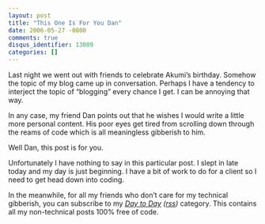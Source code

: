 ```yaml
---
layout: post
title: "This One Is For You Dan"
date: 2006-05-27 -0800
comments: true
disqus_identifier: 13009
categories: []
---
```

Last night we went out with friends to celebrate Akumi’s birthday.
Somehow the topic of my blog came up in conversation. Perhaps I have a
tendency to interject the topic of “blogging” every chance I get. I can
be annoying that way.

In any case, my friend Dan points out that he wishes I would write a
little more personal content. His poor eyes get tired from scrolling
down through the reams of code which is all meaningless gibberish to
him.

Well Dan, this post is for you.

Unfortunately I have nothing to say in this particular post. I slept in
late today and my day is just beginning. I have a bit of work to do for
a client so I need to get head down into coding.

In the meanwhile, for all my friends who don’t care for my technical
gibberish, you can subscribe to my *[Day to
Day](http://haacked.com/category/1.aspx "Non-Tech Category")
([rss](http://haacked.com/category/1.aspx/rss/ "Category RSS feed"))*
category. This contains all my non-technical posts 100% free of code.

